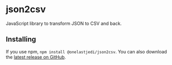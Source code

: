 # json2csv

JavaScript library to transform JSON to CSV and back.

## Installing

If you use npm, `npm install @onelastjedi/json2csv`. You can also download the [latest release on GitHub](https://github.com/onelastjedi/json2csv/releases/latest). 
